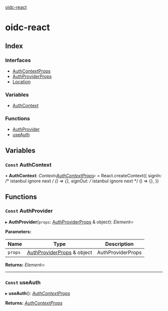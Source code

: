 [oidc-react](README.md)

# oidc-react

## Index

### Interfaces

* [AuthContextProps](interfaces/authcontextprops.md)
* [AuthProviderProps](interfaces/authproviderprops.md)
* [Location](interfaces/location.md)

### Variables

* [AuthContext](README.md#const-authcontext)

### Functions

* [AuthProvider](README.md#const-authprovider)
* [useAuth](README.md#const-useauth)

## Variables

### `Const` AuthContext

• **AuthContext**: *Context‹[AuthContextProps](interfaces/authcontextprops.md)›* = React.createContext<AuthContextProps>({
  signIn: /* istanbul ignore next */ () => {},
  signOut: /* istanbul ignore next */ () => {},
})

## Functions

### `Const` AuthProvider

▸ **AuthProvider**(`props`: [AuthProviderProps](interfaces/authproviderprops.md) & object): *Element‹›*

**Parameters:**

Name | Type | Description |
------ | ------ | ------ |
`props` | [AuthProviderProps](interfaces/authproviderprops.md) & object | AuthProviderProps  |

**Returns:** *Element‹›*

___

### `Const` useAuth

▸ **useAuth**(): *[AuthContextProps](interfaces/authcontextprops.md)*

**Returns:** *[AuthContextProps](interfaces/authcontextprops.md)*
